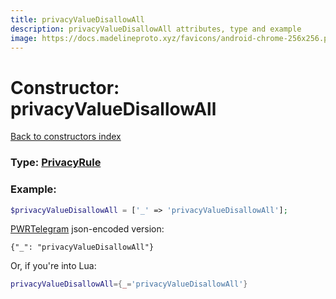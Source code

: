 ```yaml
---
title: privacyValueDisallowAll
description: privacyValueDisallowAll attributes, type and example
image: https://docs.madelineproto.xyz/favicons/android-chrome-256x256.png
---
```

# Constructor: privacyValueDisallowAll  
[Back to constructors index](index.md)






### Type: [PrivacyRule](../types/PrivacyRule.md)


### Example:

```php
$privacyValueDisallowAll = ['_' => 'privacyValueDisallowAll'];
```  

[PWRTelegram](https://pwrtelegram.xyz) json-encoded version:

```
{"_": "privacyValueDisallowAll"}
```


Or, if you're into Lua:

```lua
privacyValueDisallowAll={_='privacyValueDisallowAll'}

```


